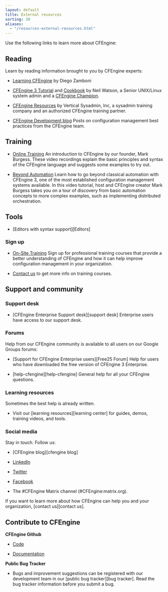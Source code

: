 ```yaml
---
layout: default
title: External resources
sorting: 30
aliases:
  - "/resources-external-resources.html"
---
```


Use the following links to learn more about CFEngine:

## Reading

Learn by reading information brought to you by CFEngine experts:

- [Learning CFEngine](http://cf-learn.info/) by Diego Zamboni

- [CFEngine 3 Tutorial](http://watson-wilson.ca/2011/03/cfengine-3-tutorial.html) and
  [Cookbook](http://watson-wilson.ca/cfengine/cf-cookbook/) by Neil Watson, a Senior
  UNIX/Linux system admin and a [CFEngine Champion](https://cfengine.com/cfengine-champions-hall-of-fame).

- [CFEngine Resources](http://www.verticalsysadmin.com/cfengine.htm) by Vertical
  Sysadmin, Inc, a sysadmin training company and an authorized CFEngine training partner.

- [CFEngine Development blog](http://cfengine.com/blog/tag/Development) Posts on
  configuration management best practices from the CFEngine team.

## Training

- [Online Training](https://www.youtube.com/playlist?list=PLh71Vl9YjMajsWxT8zQuRKEPwosG9HdzV) An introduction to CFEngine by our founder, Mark Burgess. These video recordings explain the basic principles and syntax of the CFEngine language and suggests some examples to try out.

- [Beyond Automation](http://shop.oreilly.com/product/110000787.do) Learn how to go beyond classical automation with CFEngine 3, one of the most established configuration management systems available. In this video tutorial, host and CFEngine creator Mark Burgess takes you on a tour of discovery from basic automation concepts to more complex examples, such as implementing distributed orchestration.

## Tools

- [Editors with syntax support][Editors]

### Sign up

- [On-Site Training](https://cfengine.com/events) Sign up for professional training courses
  that provide a better understanding of CFEngine and how it can help improve configuration
  management in your organization.

- [Contact us](http://info.cfengine.com/ContactUs.html) to get more info on training courses.

## Support and community

### Support desk

- [CFEngine Enterprise Support desk][support desk] Enterprise users have access to our support desk.

### Forums

Help from our CFEngine community is available to all users on our Google
Groups forums:

- [Support for CFEngine Enterprise users][Free25 Forum] Help for users who
  have downloaded the free version of CFEngine 3 Enterprise.

- [help-cfengine][help-cfengine] General help for all your CFEngine questions.

### Learning resources

Sometimes the best help is already written.

- Visit our [learning resources][learning center] for guides, demos, training videos, and tools.

### Social media

Stay in touch. Follow us:

- [CFEngine blog][cfengine blog]

- <a href="http://www.linkedin.com/groups?gid=136574&trk=hb_side_g"
  target="_blank">LinkedIn</a>

- <a href="https://twitter.com/cfengine" target="_blank">Twitter</a>

- <a href="https://www.facebook.com/cfengine" target="_blank">Facebook</a>

- The #CFEngine Matrix channel (#CFEngine:matrix.org).

If you want to learn more about how CFEngine can help you and your
organization, [contact us][contact us].

## Contribute to CFEngine

**CFEngine Github**

- [Code](https://github.com/cfengine/core)

- [Documentation](https://github.com/cfengine/documentation)

**Public Bug Tracker**

- Bugs and improvement suggestions can be registered with our development team
  in our [public bug tracker][bug tracker]. Read the bug tracker information before you
  submit a bug.
